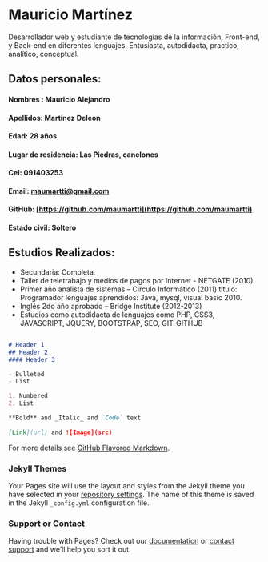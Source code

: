 # Mauricio Martínez

Desarrollador web y estudiante de tecnologías de la información, Front-end, y Back-end en diferentes lenguajes. 
Entusiasta, autodidacta, practico, analítico, conceptual.


## Datos personales:
#### Nombres : Mauricio Alejandro
#### Apellidos: Martínez Deleon
#### Edad: 28 años
#### Lugar de residencia: Las Piedras, canelones
#### Cel: 091403253
#### Email: maumartti@gmail.com
#### GitHub: [https://github.com/maumartti](https://github.com/maumartti)
#### Estado civil: Soltero

## Estudios Realizados:
- Secundaria: Completa.
- Taller de teletrabajo y medios de pagos por Internet - NETGATE (2010)
- Primer año analista de sistemas – Circulo Informático (2011) titulo: Programador lenguajes aprendidos: Java, mysql, visual basic 2010.
- Inglés 2do año aprobado – Bridge Institute (2012-2013)
- Estudios como autodidacta de lenguajes como PHP, CSS3, JAVASCRIPT, JQUERY, BOOTSTRAP, SEO, GIT-GITHUB


```markdown

# Header 1
## Header 2
#### Header 3

- Bulleted
- List

1. Numbered
2. List

**Bold** and _Italic_ and `Code` text

[Link](url) and ![Image](src)
```

For more details see [GitHub Flavored Markdown](https://guides.github.com/features/mastering-markdown/).

### Jekyll Themes

Your Pages site will use the layout and styles from the Jekyll theme you have selected in your [repository settings](https://github.com/maumartti/cv/settings). The name of this theme is saved in the Jekyll `_config.yml` configuration file.

### Support or Contact

Having trouble with Pages? Check out our [documentation](https://help.github.com/categories/github-pages-basics/) or [contact support](https://github.com/contact) and we’ll help you sort it out.
